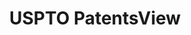 ---
layout: default
bigquery: https://console.cloud.google.com/bigquery?p=patents-public-data&d=patentsview&page=dataset
citation: Attribution should be given to PatentsView for use, distribution, or derivative
  works.
code: https://github.com/CSSIP-AIR/PatentsView-Code-Snippets/
contributors: USPTO
cost: None
description: 'PatentsView includes US patent data including raw data (summaries, applications,
  pregrant applications), disambugations of inventors and assignees, and inventor
  gender estimates.  Also foreign priority data, # of figures and sheets, and government
  interest statements.'
documentation: https://patentsview.org/query/builder-faqs
last_edit: 04/10/2022, 05:21:33
location: https://patentsview.org/
maintained_by: USPTO
record_creation_timestamp: 12/2/2020 17:20:46
schema_fields:
- ipc_version_indicator
- location_id
- role
- disamb_inventor_id_20200630
- type
- disamb_inventor_id_20201229
- state_fips
- disamb_assignee_id_20200331
- action_date
- country_transformed
- disamb_inventor_id_20171226
- sequence
- abstract
- withdrawn
- main_group
- rawassignee_id
- disamb_inventor_id_20181127
- disamb_assignee_id_20181127
- attribution_status
- organization
- classification_level
- group_id
- contract_award_number
- disamb_assignee_id_20191008
- disamb_inventor_id_20200331
- title
- uuid
- fname
- longitude
- disamb_assignee_id_20190820
- inventor_id
- number
- rawlocation_id
- doctype
- county_fips
- city
- subsection_id
- f371_date
- field_title
- subclass_id
- group
- rule_47
- num_sheets
- designation
- dependent
- latlong
- section
- exemplary
- category_id
- lawyer_id
- name
- disamb_inventor_id_20191231
- level_two
- disamb_inventor_id_20191008
- assignee_id
- relkind
- disamb_inventor_id_20200929
- sector_title
- classification_value
- subgroup_id
- disamb_inventor_id_20170808
- disamb_assignee_id_20190312
- section_id
- level_three
- term_disclaimer
- series_code
- status
- ipc_class
- lname
- rawinventor_id
- filename
- disamb_inventor_id_20170307
- doc_type
- disamb_assignee_id_20191231
- lapse_of_patent
- length
- variety
- disamb_assignee_id_20200929
- _371_date
- _102_date
- applicant_type
- male
- disclaimer_date
- application_id
- f102_date
- latitude
- term_grant
- disamb_inventor_id_20171003
- subclass
- num_figures
- level_one
- id
- gi_statement
- patent_id
- disamb_assignee_id_20200630
- disamb_inventor_id_20180528
- name_first
- country
- date
- classification_data_source
- latin_name
- organization_id
- citation_id
- num
- classification_status
- deceased
- kind
- category
- symbol_position
- term_extension
- state
- mainclass_id
- rel_id
- name_last
- publication_number
- disamb_inventor_id_20190820
- disamb_inventor_id_20190312
- num_claims
- text
- subgroup
- county
- male_flag
- subcategory_id
- reldocno
- field_id
shortname: patentsview
tags:
- disambiguation
- United States
- gender
terms_of_use: Creative Commons Attribution 4.0 International License.
timeframe: 1963-1999
title: USPTO PatentsView
uuid: cf1780b1-e265-4e49-8d1d-83b9cfe0fd9a
---